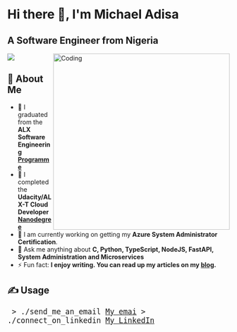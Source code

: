 <h1 align="left">Hi there 👋, I'm Michael Adisa</h1>
<h2 align="left">A Software Engineer from Nigeria</h2>
<img align= "right" alt="Coding" width="400" src="https://cdn.dribbble.com/users/1162077/screenshots/3848914/media/320984a9ca58b3c73274c9259ecf6de8.gif">

<p>
  <img src="https://img.shields.io/github/last-commit/Codart-7/Codart-7?color=blue&label=last%20updated&style=flat" />
</p>

## 📖 About Me
- 🌱 I graduated from the **ALX Software Engineering [Programme](https://drive.google.com/file/d/1fOgW0enOQWnGOKYjXtor3xxf2op6Lzf7/view?usp=sharing)**
- 🔭 I completed the **Udacity/ALX-T Cloud Developer [Nanodegree](https://confirm.udacity.com/KYKQRNHE)**
- 🌱 I am currently working on getting my **Azure System Administrator Certification**.
- 💬 Ask me anything about **C, Python, TypeScript, NodeJS, FastAPI, System Administration and Microservices**
- ⚡ Fun fact: **I enjoy writing. You can read up my articles on my [blog](https://sage.hashnode.dev/).**

## ✍️ Usage

<big><pre>
&#62; ./send_me_an_email
[My emai](mailto:michael.o.adisa@gmail.com)
&#62; ./connect_on_linkedin
[My LinkedIn](https://www.linkedin.com/in/mike-adisa/)
</pre></big>




